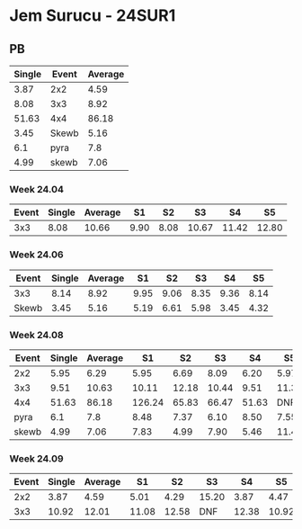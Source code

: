 # Jem Surucu - 24SUR1

## PB
|Single|Event|Average|
|----|----|----|
|3.87|2x2|4.59|
|8.08|3x3|8.92|
|51.63|4x4|86.18|
|3.45|Skewb|5.16|
|6.1|pyra|7.8|
|4.99|skewb|7.06|
### Week 24.04
|Event|Single|Average|S1|S2|S3|S4|S5|
|-----|-------|------|--|--|--|--|--|
|3x3|8.08|10.66|9.90|8.08|10.67|11.42|12.80|
### Week 24.06
|Event|Single|Average|S1|S2|S3|S4|S5|
|-----|-------|------|--|--|--|--|--|
|3x3|8.14|8.92|9.95|9.06|8.35|9.36|8.14|
|Skewb|3.45|5.16|5.19|6.61|5.98|3.45|4.32|
### Week 24.08
|Event|Single|Average|S1|S2|S3|S4|S5|
|-----|-------|------|--|--|--|--|--|
|2x2|5.95|6.29|5.95|6.69|8.09|6.20|5.97|
|3x3|9.51|10.63|10.11|12.18|10.44|9.51|11.35|
|4x4|51.63|86.18|126.24|65.83|66.47|51.63|DNF|
|pyra|6.1|7.8|8.48|7.37|6.10|8.50|7.55|
|skewb|4.99|7.06|7.83|4.99|7.90|5.46|11.47|
### Week 24.09
|Event|Single|Average|S1|S2|S3|S4|S5|
|-----|-------|------|--|--|--|--|--|
|2x2|3.87|4.59|5.01|4.29|15.20|3.87|4.47|
|3x3|10.92|12.01|11.08|12.58|DNF|12.38|10.92|
